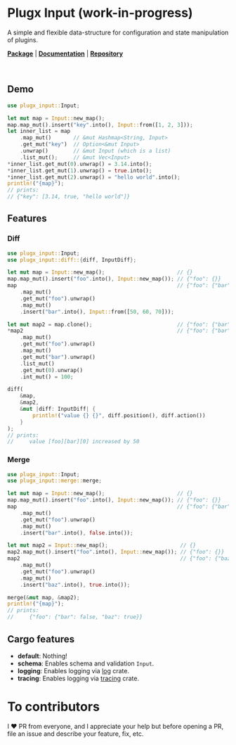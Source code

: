 # Plugx Input (work-in-progress)
A simple and flexible data-structure for configuration and state manipulation of plugins.

[**Package**](https://crates.io/crates/plugx-input)   |   [**Documentation**](https://docs.rs/plugx-input)   |   [**Repository**](https://github.com/plugx-rs/plugx-input)

<br/>

## Demo
```rust
use plugx_input::Input;

let mut map = Input::new_map();
map.map_mut().insert("key".into(), Input::from([1, 2, 3]));
let inner_list = map
    .map_mut()       // &mut Hashmap<String, Input>
    .get_mut("key")  // Option<&mut Input>
    .unwrap()        // &mut Input (which is a list)
    .list_mut();     // &mut Vec<Input>
*inner_list.get_mut(0).unwrap() = 3.14.into();
*inner_list.get_mut(1).unwrap() = true.into();
*inner_list.get_mut(2).unwrap() = "hello world".into();
println!("{map}");
// prints:
// {"key": [3.14, true, "hello world"]}
```

## Features

### Diff
```rust
use plugx_input::Input;
use plugx_input::diff::{diff, InputDiff};

let mut map = Input::new_map();                       // {}
map.map_mut().insert("foo".into(), Input::new_map()); // {"foo": {}}
map                                                   // {"foo": {"bar": [50, 60, 70]}}
    .map_mut()
    .get_mut("foo").unwrap()
    .map_mut()
    .insert("bar".into(), Input::from([50, 60, 70]));

let mut map2 = map.clone();                           // {"foo": {"bar": [50,  60, 70]}}
*map2                                                 // {"foo": {"bar": [100, 60, 70]}}
    .map_mut()
    .get_mut("foo").unwrap()
    .map_mut()
    .get_mut("bar").unwrap()
    .list_mut()
    .get_mut(0).unwrap()
    .int_mut() = 100;

diff(
    &map,
    &map2,
    &mut |diff: InputDiff| {
        println!("value {} {}", diff.position(), diff.action())
    }
);
// prints:
//     value [foo][bar][0] increased by 50
```


### Merge
```rust
use plugx_input::Input;
use plugx_input::merge::merge;

let mut map = Input::new_map();                       // {}
map.map_mut().insert("foo".into(), Input::new_map()); // {"foo": {}}
map                                                   // {"foo": {"bar": false}}
    .map_mut()
    .get_mut("foo").unwrap()
    .map_mut()
    .insert("bar".into(), false.into());

let mut map2 = Input::new_map();                       // {}
map2.map_mut().insert("foo".into(), Input::new_map()); // {"foo": {}}
map2                                                   // {"foo": {"baz": true}}
    .map_mut()
    .get_mut("foo").unwrap()
    .map_mut()
    .insert("baz".into(), true.into());

merge(&mut map, &map2);
println!("{map}");
// prints:
//     {"foo": {"bar": false, "baz": true}}
```

## Cargo features
* **default**: Nothing!  
* **schema**: Enables schema and validation `Input`.  
* **logging**: Enables logging via [log](https://docs.rs/log/latest/log/) crate.  
* **tracing**: Enables logging via [tracing](https://docs.rs/tracing/latest/tracing/) crate.

# To contributors
I ❤️ PR from everyone, and I appreciate your help but before opening a PR, file an issue and describe your feature, fix, etc.
